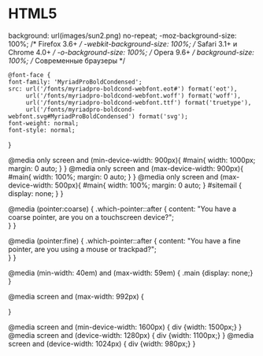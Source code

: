 # HTML5
background: url(images/sun2.png) no-repeat;
    -moz-background-size: 100%; /* Firefox 3.6+ */
    -webkit-background-size: 100%; /* Safari 3.1+ и Chrome 4.0+ */
    -o-background-size: 100%; /* Opera 9.6+ */
    background-size: 100%; /* Современные браузеры */
    
    
    
    @font-face {
    font-family: 'MyriadProBoldCondensed';
    src: url('/fonts/myriadpro-boldcond-webfont.eot#') format('eot'),
         url('/fonts/myriadpro-boldcond-webfont.woff') format('woff'),
         url('/fonts/myriadpro-boldcond-webfont.ttf') format('truetype'),
         url('/fonts/myriadpro-boldcond-webfont.svg#MyriadProBoldCondensed') format('svg');
    font-weight: normal;
    font-style: normal;
}

<meta name=viewport content="width=device-width, initial-scale=1.0, minimum-scale=1.0, maximum-scale=1.0, user-scalable=yes"/>
@media only screen and (min-device-width: 900px){
#main{
width: 1000px;
    margin: 0 auto;
}
}
@media only screen and (max-device-width: 900px){
#main{
width: 100%;
    margin: 0 auto;
}
}
@media only screen and (max-device-width: 500px){
#main{
width: 100%;
    margin: 0 auto;
}
	#sitemail {
	display: none;
	}
}


@media (pointer:coarse) {
    .which-pointer::after {
        content: "You have a coarse pointer, are you on a touchscreen device?";    
    } 
}

@media (pointer:fine) {
    .which-pointer::after {
        content: "You have a fine pointer, are you using a mouse or trackpad?";    
    } 
}

@media (min-width: 40em) and (max-width: 59em) {
    .main {display: none;}
}


@media screen and (max-width: 992px) {

}


@media screen and (min-device-width: 1600px) {
    div {width: 1500px;}
   }
   @media screen and (device-width: 1280px) {
    div {width: 1100px;}
   }
   @media screen and (device-width: 1024px) {
    div {width: 980px;}
   }

